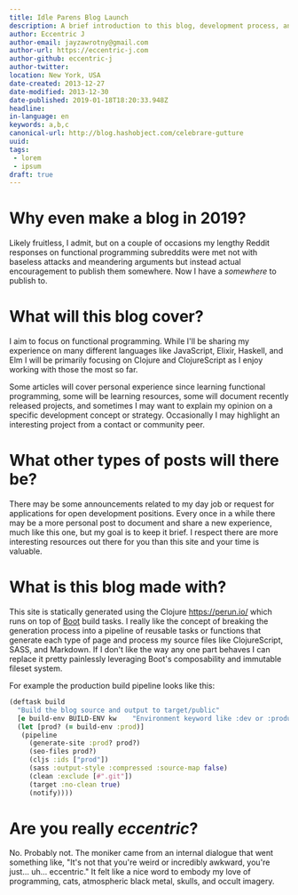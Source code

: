 ```yaml
---
title: Idle Parens Blog Launch
description: A brief introduction to this blog, development process, and goals.
author: Eccentric J
author-email: jayzawrotny@gmail.com
author-url: https://eccentric-j.com
author-github: eccentric-j
author-twitter:
location: New York, USA
date-created: 2013-12-27
date-modified: 2013-12-30
date-published: 2019-01-18T18:20:33.948Z
headline:
in-language: en
keywords: a,b,c
canonical-url: http://blog.hashobject.com/celebrare-gutture
uuid:
tags:
 - lorem
 - ipsum
draft: true
---
```

# Why even make a blog in 2019?

Likely fruitless, I admit, but on a couple of occasions my lengthy Reddit responses on functional programming subreddits were met not with baseless attacks and meandering arguments but instead actual encouragement to publish them somewhere. Now I have a _somewhere_ to publish to.

# What will this blog cover?

I aim to focus on functional programming. While I'll be sharing my experience on many different languages like JavaScript, Elixir, Haskell, and Elm I will be primarily focusing on Clojure and ClojureScript as I enjoy working with those the most so far.

Some articles will cover personal experience since learning functional programming, some will be learning resources, some will document recently released projects, and sometimes I may want to explain my opinion on a specific development concept or strategy. Occasionally I may highlight an interesting project from a contact or community peer.


# What other types of posts will there be?

There may be some announcements related to my day job or request for applications for open development positions. Every once in a while there may be a more personal post to document and share a new experience, much like this one, but my goal is to keep it brief. I respect there are more interesting resources out there for you than this site and your time is valuable.

# What is this blog made with?

This site is statically generated using the Clojure https://perun.io/ which runs on top of [Boot](https://github.com/boot-clj) build tasks. I really like the concept of breaking the generation process into a pipeline of reusable tasks or functions that generate each type of page and process my source files like ClojureScript, SASS, and Markdown. If I don't like the way any one part behaves I can replace it pretty painlessly leveraging Boot's composability and immutable fileset system.

For example the production build pipeline looks like this:

```clj
(deftask build
  "Build the blog source and output to target/public"
  [e build-env BUILD-ENV kw    "Environment keyword like :dev or :production"]
  (let [prod? (= build-env :prod)]
   (pipeline
     (generate-site :prod? prod?)
     (seo-files prod?)
     (cljs :ids ["prod"])
     (sass :output-style :compressed :source-map false)
     (clean :exclude [#".git"])
     (target :no-clean true)
     (notify))))
```



# Are you really _eccentric_?

No. Probably not. The moniker came from an internal dialogue that went something like, "It's not that you're weird or incredibly awkward, you're just... uh... eccentric." It felt like a nice word to embody my love of programming, cats, atmospheric black metal, skulls, and occult imagery.
